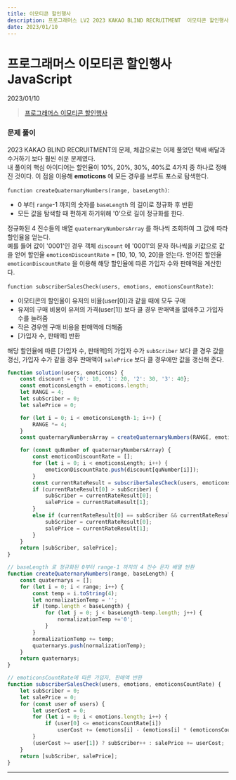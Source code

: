 ```yaml
---
title: 이모티콘 할인행사
description: 프로그래머스 LV2 2023 KAKAO BLIND RECRUITMENT  이모티콘 할인행사 js
date: 2023/01/10
---
```


# 프로그래머스 이모티콘 할인행사 JavaScript
<div class="flex justify-end text-sm">2023/01/10</div>

> <a href="https://school.programmers.co.kr/learn/courses/30/lessons/150368" target="_blank" class="font-bold">프로그래머스 이모티콘 할인행사</a>

### 문제 풀이
2023 KAKAO BLIND RECRUITMENT의 문제, 체감으로는 어제 풀었던 택배 배달과 수거하기 보다 훨씬 쉬운 문제였다.  
내 풀이의 핵심 아이디어는 할인율이 10%, 20%, 30%, 40%로 4가지 중 하나로 정해진 것이다. 이 점을 이용해 **emoticons** 에 모든 경우를 브루트 포스로 탐색한다.  

`function createQuaternaryNumbers(range, baseLength)`:
- 0 부터 `range`-1 까지의 숫자를 `baseLength` 의 길이로 정규화 후 반환
- 모든 값을 탐색할 때 편하게 하기위해 '0'으로 길이 정규화를 한다.

정규화된 4 진수들의 배열 `quaternaryNumbersArray` 를 하나씩 조회하여 그 값에 따라 할인율을 얻는다.  
예를 들어 값이 '0001'인 경우 객체 `discount` 에 '0001'의 문자 하나씩을 키값으로 값을 얻어 할인율 `emoticonDiscountRate` = \[10, 10, 10, 20]을 얻는다.
얻어진 할인율 `emoticonDiscountRate` 을 이용해 해당 할인율에 따른 가입자 수와 판매액을 계산한다.  

`function subscriberSalesCheck(users, emotions, emotionsCountRate)`:
- 이모티콘의 할인율이 유저의 비율(user\[0])과 같을 때에 모두 구매
- 유저의 구매 비용이 유저의 가격(user\[1]) 보다 클 경우 판매액을 없애주고 가입자 수를 늘려줌
- 작은 경우엔 구매 비용을 판매액에 더해줌  
- \[가입자 수, 판매액] 반환  

해당 할인율에 따른 \[가입자 수, 판매액]의 가입자 수가 `subScriber` 보다 클 경우 값을 갱신, 가입자 수가 같을 경우 판매액이 `salePrice` 보다 클 경우에만 값을 갱신해 준다.

```js
function solution(users, emoticons) {
    const discount = {'0': 10, '1': 20, '2': 30, '3': 40};
    const emoticonsLength = emoticons.length;
    let RANGE = 4;
    let subScriber = 0;
    let salePrice = 0;

    for (let i = 0; i < emoticonsLength-1; i++) {
        RANGE *= 4;
    }
    const quaternaryNumbersArray = createQuaternaryNumbers(RANGE, emoticonsLength);

    for (const quNumber of quaternaryNumbersArray) {
        const emoticonDiscountRate = [];
        for (let i = 0; i < emoticonsLength; i++) {
            emoticonDiscountRate.push(discount[quNumber[i]]);
        }
        const currentRateResult = subscriberSalesCheck(users, emoticons, emoticonDiscountRate);
        if (currentRateResult[0] > subScriber) {
            subScriber = currentRateResult[0];
            salePrice = currentRateResult[1];
        }
        else if (currentRateResult[0] == subScriber && currentRateResult[1] > salePrice) {
            subScriber = currentRateResult[0];
            salePrice = currentRateResult[1];
        }
    }
    return [subScriber, salePrice];
}

// baseLength 로 정규화된 0부터 range-1 까지의 4 진수 문자 배열 반환 
function createQuaternaryNumbers(range, baseLength) {
    const quaternarys = [];
    for (let i = 0; i < range; i++) {
        const temp = i.toString(4);
        let normalizationTemp = '';
        if (temp.length < baseLength) {
            for (let j = 0; j < baseLength-temp.length; j++) {
                normalizationTemp +='0';
            }
        }
        normalizationTemp += temp;
        quaternarys.push(normalizationTemp);
    }
    return quaternarys;
}

// emoticonsCountRate에 따른 가입자, 판매액 반환 
function subscriberSalesCheck(users, emotions, emoticonsCountRate) {
    let subScriber = 0;
    let salePrice = 0;
    for (const user of users) {
        let userCost = 0;
        for (let i = 0; i < emotions.length; i++) {
            if (user[0] <= emoticonsCountRate[i])
                userCost += (emotions[i] - (emotions[i] * (emoticonsCountRate[i] / 100)));
        }
        (userCost >= user[1]) ? subScriber++ : salePrice += userCost;
    }
    return [subScriber, salePrice];
}
```

---